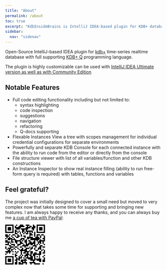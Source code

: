 ```yaml
---
title: "About"
permalink: /about
toc: true
excerpt: "KdbInsideBrains is IntelliJ IDEA-based plugin for KDB+ databases"
sidebar:
  nav: "sidenav"
---
```


Open-Source IntelliJ-based IDEA plugin for <a href="https://kx.com/">kdb+</a> time-series realtime database
with full supporting <a href="https://code.kx.com/q/">KDB+ Q</a> programming language.

The plugin is highly customizable can be used with [IntelliJ IDEA Ultimate version as well as with Community Edition](https://www.jetbrains.com/products/compare/?product=idea&product=idea-ce)

## Notable Features

- Full code editing functionality including but not limited to:
    - syntax highlighting
    - code inspection
    - suggestions
    - navigation
    - refactoring
    - Q-docs supporting
- Flexable Instances View a tree with scopes management for individual credential configurations for separate environments
- Powerfully and separate KDB Console for each connected instance with the ability to run code from the editor or directly
  from the console
- File structure viewer with list of all variables/function and other KDB constructions
- An Instance Inspector to show real instance filling (ability to run free-form query is required) with tables,
  functions and variables

## Feel grateful?

The project was initially designed to cover a small need but moved to very complex now that takes some time for supporting
and bringing new features. I am always happy to receive any thanks, and you can always buy me
[a cup of tea with PayPal](https://www.paypal.com/donate/?hosted_button_id=C3LPP5FJ9T5NJ):

![donationQR](/assets/images/donationQR.png)